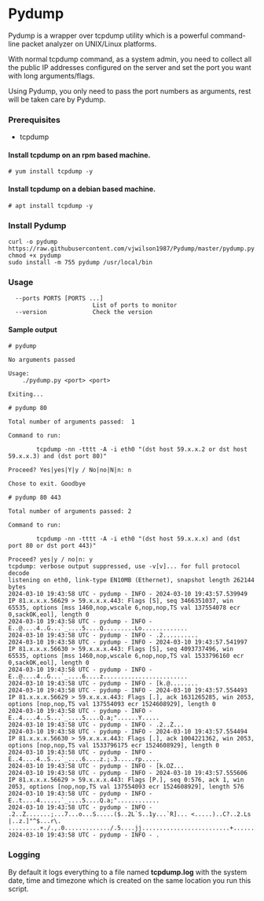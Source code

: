 # Pydump

Pydump is a wrapper over tcpdump utility which is a powerful command-line packet analyzer on UNIX/Linux platforms.

With normal tcpdump command, as a system admin, you need to collect all the public IP addresses configured on the server and set the port you want with long arguments/flags.

Using Pydump, you only need to pass the port numbers as arguments, rest will be taken care by Pydump.

### Prerequisites
- tcpdump

#### Install tcpdump on an rpm based machine.
```
# yum install tcpdump -y
```
#### Install tcpdump on a debian based machine.
```
# apt install tcpdump -y
```



### Install Pydump
```
curl -o pydump https://raw.githubusercontent.com/vjwilson1987/Pydump/master/pydump.py
chmod +x pydump
sudo install -m 755 pydump /usr/local/bin
```

### Usage

```
  --ports PORTS [PORTS ...]
                        List of ports to monitor
  --version             Check the version
```
#### Sample output

```
# pydump 

No arguments passed

Usage:
	./pydump.py <port> <port>

Exiting...
```

```
# pydump 80

Total number of arguments passed:  1

Command to run:

		tcpdump -nn -tttt -A -i eth0 "(dst host 59.x.x.2 or dst host 59.x.x.3) and (dst port 80)" 

Proceed? Yes|yes|Y|y / No|no|N|n: n

Chose to exit. Goodbye
```

```
# pydump 80 443

Total number of arguments passed: 2

Command to run:

		tcpdump -nn -tttt -A -i eth0 "(dst host 59.x.x.x) and (dst port 80 or dst port 443)"

Proceed? yes|y / no|n: y
tcpdump: verbose output suppressed, use -v[v]... for full protocol decode
listening on eth0, link-type EN10MB (Ethernet), snapshot length 262144 bytes
2024-03-10 19:43:58 UTC - pydump - INFO - 2024-03-10 19:43:57.539949 IP 81.x.x.x.56629 > 59.x.x.x.443: Flags [S], seq 3466351037, win 65535, options [mss 1460,nop,wscale 6,nop,nop,TS val 137554078 ecr 0,sackOK,eol], length 0
2024-03-10 19:43:58 UTC - pydump - INFO - E..@....4..G...`_....5....Q.........Lo.............
2024-03-10 19:43:58 UTC - pydump - INFO - .2..........
2024-03-10 19:43:58 UTC - pydump - INFO - 2024-03-10 19:43:57.541997 IP 81.x.x.x.56630 > 59.x.x.x.443: Flags [S], seq 4093737496, win 65535, options [mss 1460,nop,wscale 6,nop,nop,TS val 1533796160 ecr 0,sackOK,eol], length 0
2024-03-10 19:43:58 UTC - pydump - INFO - E..@....4..G...`_....6....z........................
2024-03-10 19:43:58 UTC - pydump - INFO - [k.@........
2024-03-10 19:43:58 UTC - pydump - INFO - 2024-03-10 19:43:57.554493 IP 81.x.x.x.56629 > 59.x.x.x.443: Flags [.], ack 1631265285, win 2053, options [nop,nop,TS val 137554093 ecr 1524608929], length 0
2024-03-10 19:43:58 UTC - pydump - INFO - E..4....4..S...`_....5....Q.a;"......Y.....
2024-03-10 19:43:58 UTC - pydump - INFO - .2..Z...
2024-03-10 19:43:58 UTC - pydump - INFO - 2024-03-10 19:43:57.554494 IP 81.x.x.x.56630 > 59.x.x.x.443: Flags [.], ack 1004221362, win 2053, options [nop,nop,TS val 1533796175 ecr 1524608929], length 0
2024-03-10 19:43:58 UTC - pydump - INFO - E..4....4..S...`_....6....z.;.3.....rp.....
2024-03-10 19:43:58 UTC - pydump - INFO - [k.OZ...
2024-03-10 19:43:58 UTC - pydump - INFO - 2024-03-10 19:43:57.555606 IP 81.x.x.x.56629 > 59.x.x.x.443: Flags [P.], seq 0:576, ack 1, win 2053, options [nop,nop,TS val 137554093 ecr 1524608929], length 576
2024-03-10 19:43:58 UTC - pydump - INFO - E..t....4......`_....5....Q.a;"............
2024-03-10 19:43:58 UTC - pydump - INFO - .2..Z.......;...7...o...S.....($..2L`S..1y...`R]... <.....)..C?..2.Ls |..z.]"^$...r\. .........+./.,.0............./.5....jj.........................+.................#...
2024-03-10 19:43:58 UTC - pydump - INFO - .
```

### Logging
By default it logs everything to a file named **tcpdump.log** with the system date, time and timezone which is created on the same location you run this script.
